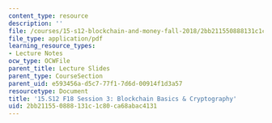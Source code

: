 ```yaml
---
content_type: resource
description: ''
file: /courses/15-s12-blockchain-and-money-fall-2018/2bb211550888131c1c80ca68abac4131_MIT15_S12F18_ses3.pdf
file_type: application/pdf
learning_resource_types:
- Lecture Notes
ocw_type: OCWFile
parent_title: Lecture Slides
parent_type: CourseSection
parent_uid: e593456a-d5c7-77f1-7d6d-00914f1d3a57
resourcetype: Document
title: '15.S12 F18 Session 3: Blockchain Basics & Cryptography'
uid: 2bb21155-0888-131c-1c80-ca68abac4131
---
```

